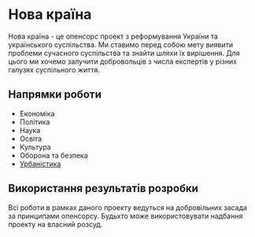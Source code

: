# Нова країна

Нова країна - це опенсорс проект з реформування України та українського суспільства. Ми ставимо перед собою мету виявити проблеми сучасного суспільства та знайти шляхи їх вирішення. Для цього ми хочемо залучити добровольців з числа експертів у різних галузях суспільного життя.

## Напрямки роботи

* Економіка
* Політика
* Наука
* Освіта
* Культура
* Оборона та безпека
* [Урбаністика](urban/urban)

## Використання результатів розробки

Всі роботи в рамках даного проекту ведуться на добровільних засада за принципами опенсорсу. Будьхто може використовувати надбання проекту на власний розсуд.
